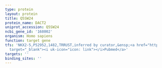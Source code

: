 ```yaml
---
type: protein
layout: protein
title: Q5SW24
protein_name: DACT2
uniprot_accession: Q5SW24
ncbi_gene_id: '168002'
organism: Homo sapiens
function: target gene
tfs: 'NKX2-5,P52952,1482,TRRUST,inferred by curator,&ensp;<a href="https://www.ncbi.nlm.nih.gov/pubmed/?term=19479054%5Buid%5D"
  target="_blank"><i uk-icon="icon: link"></i>Pubmed</a>'
targets: ''
binding_sites: ''
---
```

